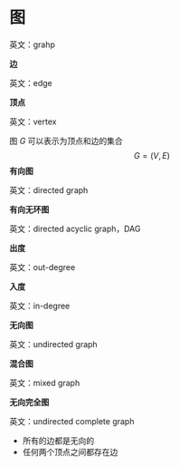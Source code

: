 # 图

英文：grahp

**边**

英文：edge

**顶点**

英文：vertex

图 $G$ 可以表示为顶点和边的集合
$$
G = (V, E)
$$
**有向图**

英文：directed graph

**有向无环图**

英文：directed acyclic graph，DAG

**出度**

英文：out-degree

**入度**

英文：in-degree

**无向图**

英文：undirected graph

**混合图**

英文：mixed graph

**无向完全图**

英文：undirected complete graph

- 所有的边都是无向的
- 任何两个顶点之间都存在边